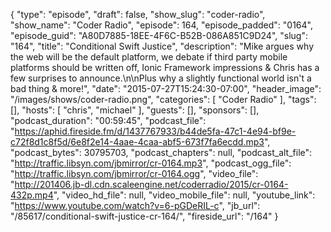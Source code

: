 {
  "type": "episode",
  "draft": false,
  "show_slug": "coder-radio",
  "show_name": "Coder Radio",
  "episode": 164,
  "episode_padded": "0164",
  "episode_guid": "A80D7885-18EE-4F6C-B52B-086A851C9D24",
  "slug": "164",
  "title": "Conditional Swift Justice",
  "description": "Mike argues why the web will be the default platform, we debate if third party mobile platforms should be written off, Ionic Framework impressions & Chris has a few surprises to announce.\n\nPlus why a slightly functional world isn't a bad thing & more!",
  "date": "2015-07-27T15:24:30-07:00",
  "header_image": "/images/shows/coder-radio.png",
  "categories": [
    "Coder Radio"
  ],
  "tags": [],
  "hosts": [
    "chris",
    "michael"
  ],
  "guests": [],
  "sponsors": [],
  "podcast_duration": "00:59:45",
  "podcast_file": "https://aphid.fireside.fm/d/1437767933/b44de5fa-47c1-4e94-bf9e-c72f8d1c8f5d/6e8f2e14-4aae-4caa-abf5-673f7fa6ecdd.mp3",
  "podcast_bytes": 30795703,
  "podcast_chapters": null,
  "podcast_alt_file": "http://traffic.libsyn.com/jbmirror/cr-0164.mp3",
  "podcast_ogg_file": "http://traffic.libsyn.com/jbmirror/cr-0164.ogg",
  "video_file": "http://201406.jb-dl.cdn.scaleengine.net/coderradio/2015/cr-0164-432p.mp4",
  "video_hd_file": null,
  "video_mobile_file": null,
  "youtube_link": "https://www.youtube.com/watch?v=6-pGDeRIL-c",
  "jb_url": "/85617/conditional-swift-justice-cr-164/",
  "fireside_url": "/164"
}

